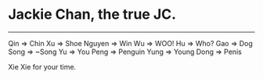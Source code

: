 # Jackie Chan, the true JC.
_______

<p class="break-lines">
Qin => Chin
Xu => Shoe
Nguyen => Win
Wu => WOO!
Hu => Who?
Gao => Dog
Song => ~Song
Yu => You
Peng => Penguin
Yung => Young
Dong => Penis
</p>

Xie Xie for your time.
